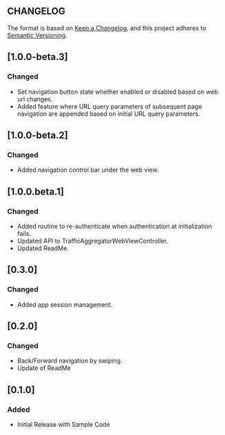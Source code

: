 ## CHANGELOG

The format is based on [Keep a Changelog](https://keepachangelog.com/en/1.0.0/),
and this project adheres to [Semantic Versioning](https://semver.org/spec/v2.0.0.html).

## [1.0.0-beta.3]

### Changed

  - Set navigation button state whether enabled or disabled based on web url changes.
  - Added feature where URL query parameters of subsequent page navigation are appended based on initial URL query parameters. 

## [1.0.0-beta.2]

### Changed

  - Added navigation control bar under the web view.

## [1.0.0.beta.1]

### Changed

  - Added routine to re-authenticate when authentication at initialization fails.
  - Updated API to TrafficAggregatorWebViewController. 
  - Updated ReadMe.

## [0.3.0]

### Changed

  - Added app session management.

## [0.2.0]

### Changed

  - Back/Forward navigation by swiping.
  - Update of ReadMe

## [0.1.0]

### Added

  - Initial Release with Sample Code
